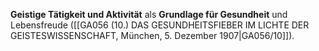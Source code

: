 
**Geistige Tätigkeit und Aktivität** als **Grundlage für Gesundheit** und Lebensfreude ([[GA056 (10.) DAS GESUNDHEITSFIEBER IM LICHTE DER GEISTESWISSENSCHAFT, München, 5. Dezember 1907|GA056/10]]).
